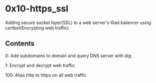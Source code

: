 # 0x10-https_ssl
Adding secure socket layer(SSL) to a web server's l0ad balancer using certbot(Encrypting web traffic)

## Contents
0: Add subdomains to domain and query DNS server with dig

1: Encrypt and decrypt web traffic

100: Alias http to https on all web traffic
